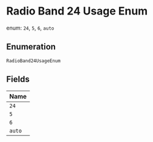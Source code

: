
# Radio Band 24 Usage Enum

enum: `24`, `5`, `6`, `auto`

## Enumeration

`RadioBand24UsageEnum`

## Fields

| Name |
|  --- |
| `24` |
| `5` |
| `6` |
| `auto` |

